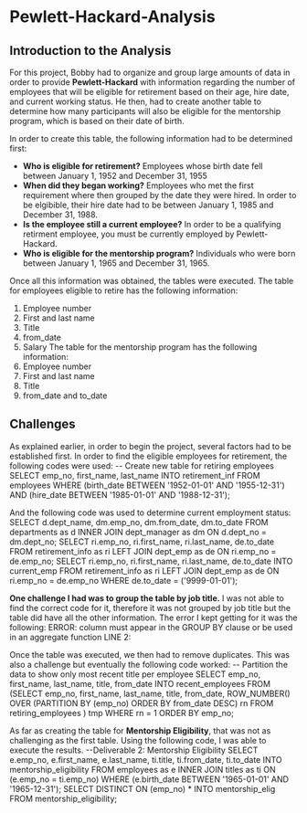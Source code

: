 # Pewlett-Hackard-Analysis

## **Introduction to the Analysis**

For this project, Bobby had to organize and group large amounts of data in order to provide **Pewlett-Hackard** with information regarding the number of employees that will be eligible for retirement based on their age, hire date, and current working status. He then, had to create another table to determine how many participants will also be eligible for the mentorship program, which is based on their date of birth. 

In order to create this table, the following information had to be determined first:
  - **Who is eligible for retirement?** Employees whose birth date fell between January 1, 1952 and December 31, 1955
  - **When did they began working?** Employees who met the first requirement where then grouped by the date they were hired. In order to be elgibible, their hire date had to be        between January 1, 1985 and December 31, 1988.
  - **Is the employee still a current employee?** In order to be a qualifying retirment employee, you must be currently employed by Pewlett-Hackard.
  - **Who is eligible for the mentorship program?** Individuals who were born between January 1, 1965 and December 31, 1965.
  
Once all this information was obtained, the tables were executed. The table for employees eligible to retire has the following information:
  1. Employee number
  2. First and last name
  3. Title
  4. from_date
  5. Salary
The table for the mentorship program has the following information:
  1. Employee number
  2. First and last name
  3. Title
  4. from_date and to_date
  
## Challenges

As explained earlier, in order to begin the project, several factors had to be established first. In order to find the eligible employees for retirement, the following codes were used:
  	-- Create new table for retiring employees
	SELECT emp_no, first_name, last_name
	INTO retirement_inf
	FROM employees
	WHERE (birth_date BETWEEN '1952-01-01' AND '1955-12-31')
	AND (hire_date BETWEEN '1985-01-01' AND '1988-12-31');
	
And the following code was used to determine current employment status:
	SELECT d.dept_name,
     	dm.emp_no,
     	dm.from_date,
     	dm.to_date
	FROM departments as d
	INNER JOIN dept_manager as dm
	ON d.dept_no = dm.dept_no;
	SELECT ri.emp_no,
	ri.first_name,
	ri.last_name,
	de.to_date 
	FROM retirement_info as ri
	LEFT JOIN dept_emp as de
	ON ri.emp_no = de.emp_no;
	SELECT ri.emp_no,
	ri.first_name,
	ri.last_name,
	de.to_date
	INTO current_emp
	FROM retirement_info as ri
	LEFT JOIN dept_emp as de
	ON ri.emp_no = de.emp_no
	WHERE de.to_date = ('9999-01-01');

**One challenge I had was to group the table by job title.** I was not able to find the correct code for it, therefore it was not grouped by job title but the table did have all the other information. The error I kept getting for it was the following:
	ERROR: column must appear in the GROUP BY clause or be used in an aggregate function LINE 2:

Once the table was executed, we then had to remove duplicates. This was also a challenge but eventually the following code worked:
	-- Partition the data to show only most recent title per employee
	SELECT emp_no, 
	first_name, 
	last_name, 
	title, 
	from_date 
	INTO recent_employees
	FROM
	(SELECT emp_no, 
	first_name, 
	last_name, 
	title, 
	from_date, ROW_NUMBER() OVER
	(PARTITION BY (emp_no) 
	ORDER BY from_date DESC) rn
	FROM retiring_employees
	) tmp WHERE rn = 1
	ORDER BY emp_no;

As far as creating the table for **Mentorship Eligibility**, that was not as challenging as the first table. Using the following code, I was able to execute the results.
	--Deliverable 2: Mentorship Eligibility
	SELECT e.emp_no,
	e.first_name,
	e.last_name,
	ti.title,
	ti.from_date,
	ti.to_date
	INTO mentorship_eligibility
	FROM employees as e
	INNER JOIN titles as ti
	ON (e.emp_no = ti.emp_no)
	WHERE (e.birth_date BETWEEN '1965-01-01' AND '1965-12-31');
	SELECT DISTINCT ON (emp_no) * 
	INTO mentorship_elig
	FROM mentorship_eligibility;
	

